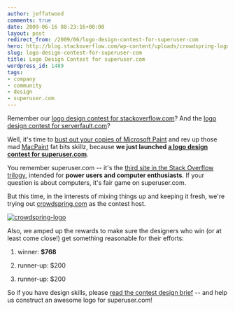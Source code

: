 ```yaml
---
author: jeffatwood
comments: true
date: 2009-06-16 08:23:16+00:00
layout: post
redirect_from: /2009/06/logo-design-contest-for-superuser-com
hero: http://blog.stackoverflow.com/wp-content/uploads/crowdspring-logo.png
slug: logo-design-contest-for-superuser-com
title: Logo Design Contest for superuser.com
wordpress_id: 1489
tags:
- company
- community
- design
- superuser.com
---
```



Remember our [logo design contest for stackoverflow.com](http://blog.stackoverflow.com/2008/04/logo-design-contest-winner/)? And the [logo design contest for serverfault.com](http://blog.stackoverflow.com/2009/04/logo-contest-winner-for-serverfaultcom/)?



Well, it's time to [bust out your copies of Microsoft Paint](http://www.youtube.com/watch?v=Hxx2KcPWWZg) and rev up those mad [MacPaint](http://en.wikipedia.org/wiki/MacPaint) fat bits skillz, because **we just launched [a logo design contest for superuser.com](http://www.crowdspring.com/projects/graphic_design/logo/logo_for_superuser_com/details)**.



You remember superuser.com -- it's the [third site in the Stack Overflow trilogy](http://blog.stackoverflow.com/2009/05/the-stack-overflow-trilogy/), intended for **power users and computer enthusiasts**. If your question is about computers, it's fair game on superuser.com.



But this time, in the interests of mixing things up and keeping it fresh, we're trying out [crowdspring.com](http://www.crowdspring.com/) as the contest host.



[![crowdspring-logo](http://blog.stackoverflow.com/wp-content/uploads/crowdspring-logo.png)](http://www.crowdspring.com/)



Also, we amped up the rewards to make sure the designers who win (or at least come close!) get something reasonable for their efforts:







  1. winner: **$768**

  2. runner-up: $200

  3. runner-up: $200




So if you have design skills, please [read the contest design brief](http://www.crowdspring.com/projects/graphic_design/logo/logo_for_superuser_com/details) -- and help us construct an awesome logo for superuser.com!

